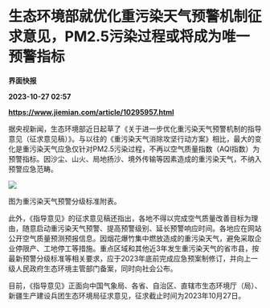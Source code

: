 # 生态环境部就优化重污染天气预警机制征求意见，PM2.5污染过程或将成为唯一预警指标
**界面快报**

**2023-10-27 02:57**

**https://www.jiemian.com/article/10295957.html**

据央视新闻，生态环境部近日起草了《关于进一步优化重污染天气预警机制的指导意见（征求意见稿）》。与以往的《重污染天气消除攻坚行动方案》相比，最大的变化是重污染天气应急仅针对PM2.5污染过程，不再以空气质量指数（AQI指数）为预警指标。因沙尘、山火、局地扬沙、境外传输等因素造成的重污染天气，不纳入预警应急范畴。

![](https://cms-emer-res.cctvnews.cctv.com/image/1025/process/b8d375ec99cd49a481147161c07fc06a.png)

图为重污染天气预警分级标准附表。

此外，《指导意见》的征求意见稿还指出，各地不得以完成空气质量改善目标为理由，随意启动重污染天气预警、提高预警级别、延长预警响应时间。各地应在网站公开空气质量预测预报信息。因烟花爆竹集中燃放造成的重污染天气，避免采取企业停限产、工地停工等措施。重点区域和其他近3年发生重污染天气的省市县，按最新预警分级标准等相关要求，应于2023年底前完成应急预案制修订，并向上一级人民政府生态环境主管部门备案，同时向社会公布。

目前，《指导意见》正面向中国气象局、各省、自治区、直辖市生态环境厅（局）、新疆生产建设兵团生态环境局征求意见，征求截止时间为2023年10月27日。